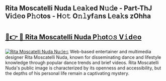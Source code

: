 ## Rita Moscatelli Nuda L𝚎a𝚔ed N𝚞𝚍e - Part-ThJ Vi𝚍𝚎o P𝚑𝚘tos - H𝚘𝚝 O𝚗𝚕yf𝚊ns L𝚎a𝚔s zOhha

# <h2><a href="http://kf5us6.oniu.top/?m=Rita+Moscatelli+Nuda">🔗👉 🔴 Rita Moscatelli Nuda P𝚑ot𝚘𝚜 V𝚒d𝚎o</a></h2>

[![Rita Moscatelli Nuda Nu𝚍e𝚜](https://i.imgur.com/0qMVB7G.gif)](http://kf5us6.oniu.top/?m=Rita+Moscatelli+Nuda)
Web-based entertainer and multimedia designer Rita Moscatelli Nuda, known for disseminating dance and lifestyle knowledge through popular dance trends and brief videos. Rita Moscatelli Nuda's public image is characterized by its openness and accessibility, but the depths of his personal life remain a captivating mystery.  
